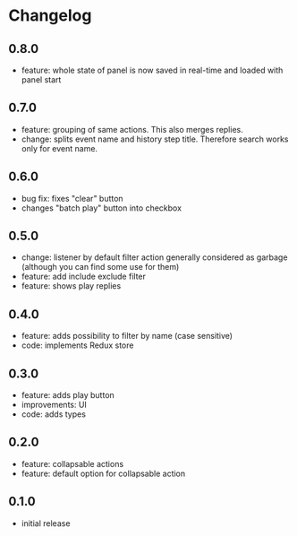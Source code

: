 # Changelog

## 0.8.0
- feature: whole state of panel is now saved in real-time and loaded with panel start

## 0.7.0
- feature: grouping of same actions. This also merges replies.
- change: splits event name and history step title. Therefore search works only for event name.

## 0.6.0
- bug fix: fixes "clear" button
- changes "batch play" button into checkbox

## 0.5.0
- change: listener by default filter action generally considered as garbage (although you can find some use for them)
- feature: add include exclude filter
- feature: shows play replies

## 0.4.0
- feature: adds possibility to filter by name (case sensitive)
- code: implements Redux store

## 0.3.0
- feature: adds play button
- improvements: UI
- code: adds types

## 0.2.0
- feature: collapsable actions
- feature: default option for collapsable action

## 0.1.0
- initial release